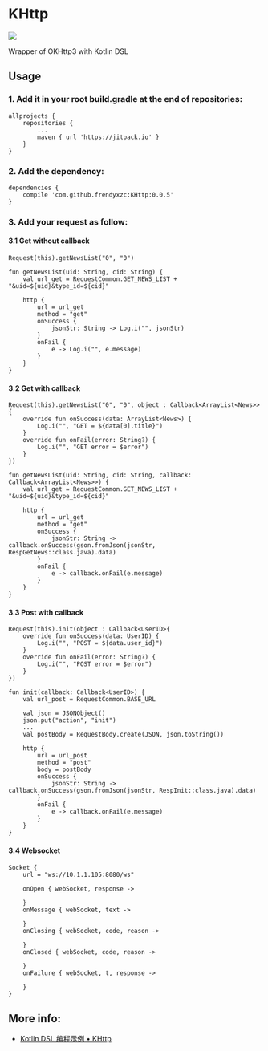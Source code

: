 # KHttp

[![](https://jitpack.io/v/frendyxzc/KHttp.svg)](https://jitpack.io/#frendyxzc/KHttp)

Wrapper of OKHttp3 with Kotlin DSL


## Usage

### 1. Add it in your root build.gradle at the end of repositories:

```
allprojects {
	repositories {
		...
		maven { url 'https://jitpack.io' }
	}
}
```

### 2. Add the dependency:

```
dependencies {
	compile 'com.github.frendyxzc:KHttp:0.0.5'
}
```

### 3. Add your request as follow:

#### 3.1 Get without callback

```
Request(this).getNewsList("0", "0")
```

```
fun getNewsList(uid: String, cid: String) {
	val url_get = RequestCommon.GET_NEWS_LIST + "&uid=${uid}&type_id=${cid}"

	http {
		url = url_get
		method = "get"
		onSuccess {
			jsonStr: String -> Log.i("", jsonStr)
		}
		onFail {
			e -> Log.i("", e.message)
		}
	}
}
```

#### 3.2 Get with callback

```
Request(this).getNewsList("0", "0", object : Callback<ArrayList<News>> {
	override fun onSuccess(data: ArrayList<News>) {
		Log.i("", "GET = ${data[0].title}")
	}
	override fun onFail(error: String?) {
		Log.i("", "GET error = $error")
	}
})
```

```
fun getNewsList(uid: String, cid: String, callback: Callback<ArrayList<News>>) {
	val url_get = RequestCommon.GET_NEWS_LIST + "&uid=${uid}&type_id=${cid}"

	http {
		url = url_get
		method = "get"
		onSuccess {
			jsonStr: String -> callback.onSuccess(gson.fromJson(jsonStr, RespGetNews::class.java).data)
		}
		onFail {
			e -> callback.onFail(e.message)
		}
	}
}
```

#### 3.3 Post with callback

```
Request(this).init(object : Callback<UserID>{
	override fun onSuccess(data: UserID) {
		Log.i("", "POST = ${data.user_id}")
	}
	override fun onFail(error: String?) {
		Log.i("", "POST error = $error")
	}
})
```

```
fun init(callback: Callback<UserID>) {
	val url_post = RequestCommon.BASE_URL

	val json = JSONObject()
	json.put("action", "init")
	...
	val postBody = RequestBody.create(JSON, json.toString())

	http {
		url = url_post
		method = "post"
		body = postBody
		onSuccess {
			jsonStr: String -> callback.onSuccess(gson.fromJson(jsonStr, RespInit::class.java).data)
		}
		onFail {
			e -> callback.onFail(e.message)
		}
	}
}
```

#### 3.4 Websocket

```
Socket {
	url = "ws://10.1.1.105:8080/ws"

	onOpen { webSocket, response ->

	}
	onMessage { webSocket, text ->

	}
	onClosing { webSocket, code, reason ->

	}
	onClosed { webSocket, code, reason ->

	}
	onFailure { webSocket, t, response ->

	}
}
```


## More info:

* [Kotlin DSL 编程示例 • KHttp](http://www.jianshu.com/p/5e0bcc854150)